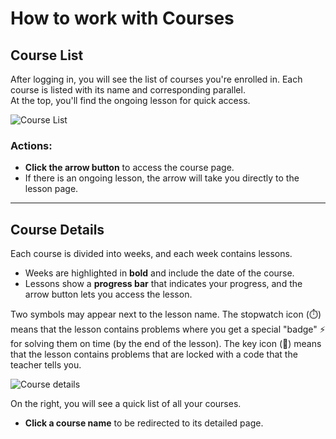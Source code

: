 # How to work with Courses

## Course List

After logging in, you will see the list of courses you're enrolled in. Each course is listed with its name and
corresponding parallel.    
At the top, you'll find the ongoing lesson for quick access.

![Course List](/images_for_md_files/guides/en/student/courses/course_list.png)

### Actions:

- **Click the arrow button** to access the course page.
- If there is an ongoing lesson, the arrow will take you directly to the lesson page.

---  

## Course Details

Each course is divided into weeks, and each week contains lessons.

- Weeks are highlighted in **bold** and include the date of the course.
- Lessons show a **progress bar** that indicates your progress, and the arrow button lets you access the lesson.

Two symbols may appear next to the lesson name. The stopwatch icon (⏱️) means that the lesson contains problems where
you get a special "badge" ⚡️ for solving them on time (by the end of the lesson). The key icon (🔑) means that the lesson
contains problems that are locked with a code that the teacher tells you.

![Course details](/images_for_md_files/guides/en/student/courses/course_details.png)

On the right, you will see a quick list of all your courses.

- **Click a course name** to be redirected to its detailed page.
